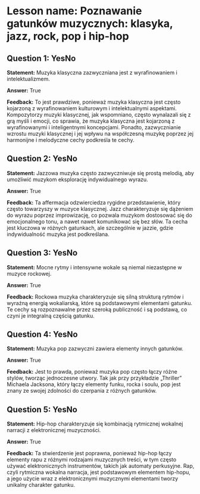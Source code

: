 # Lesson name: Poznawanie gatunków muzycznych: klasyka, jazz, rock, pop i hip-hop

## Question 1: YesNo

**Statement:** Muzyka klasyczna zazwyczniana jest z wyrafinowaniem i intelektualizmem.

**Answer:** True

**Feedback:**
To jest prawdziwe, ponieważ muzyka klasyczna jest często kojarzoną z wyrafinowaniem kulturowym i intelektualnymi aspektami. Kompozytorzy muzyki klasycznej, jak wspomniano, często wynalazali się z grą myśli i emocji, co sprawia, że muzyka klasyczna jest kojarzoną z wyrafinowanymi i inteligentnymi koncepcjami. Ponadto, zazwycznianie wzrostu muzyki klasycznej i jej wpływu na współczesną muzykę poprzez jej harmonijne i melodyczne cechy podkreśla te cechy.


## Question 2: YesNo

**Statement:** Jazzowa muzyka często zazwyczniwuje się prostą melodią, aby umożliwić muzykom eksplorację indywidualnego wyrazu.

**Answer:** True

**Feedback:**
Ta affermacja odzwierciedza rygidne przedstawienie, który często towarzyszy w muzyce klasycznej. Jazz charakteryzuje się dążeniem do wyrazu poprzez improwizację, co pozwala muzykom dostosować się do emocjonalnego tonu, a nawet nawet komunikować się bez słów. Ta cecha jest kluczowa w różnych gatunkach, ale szczególnie w jazzie, gdzie indywidualność muzyka jest podkreślana.


## Question 3: YesNo

**Statement:** Mocne rytmy i intensywne wokale są niemal niezastępne w muzyce rockowej.

**Answer:** True

**Feedback:**
Rockowa muzyka charakteryzuje się silną strukturą rytmów i wyraźną energią wokaliarską, które są podstawowymi elementami gatunku. Te cechy są rozpoznawalne przez szeroką publiczność i są podstawą, co czyni je integralną częścią gatunku.


## Question 4: YesNo

**Statement:** Muzyka pop zazwyczni zawiera elementy innych gatunków.

**Answer:** True

**Feedback:**
Jest to prawda, ponieważ muzyka pop często łączy różne stylów, tworząc jednoczesne utwory. Tak jak przy przykładzie „Thriller” Michaela Jacksona, który łączy elementy funku, rocka i soulu, pop jest znany ze swojej zdolności do czerpania z różnych gatunków.


## Question 5: YesNo

**Statement:** Hip-hop charakteryzuje się kombinacją rytmicznej wokalnej narracji z elektronicznej muzyczności.

**Answer:** True

**Feedback:**
Ta stwierdzenie jest poprawna, ponieważ hip-hop łączy elementy rapu z różnymi rodzajami muzycznych treści, w tym często używać elektronicznych instrumentów, takich jak automaty perkusyjne. Rap, czyli rytmiczna wokalna narracja, jest podstawowym elementem hip-hopu, a jego użycie wraz z elektronicznymi muzycznymi elementami tworzy unikalny charakter gatunku.

